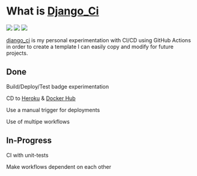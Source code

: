 # What is [Django_Ci](https://github.com/ziadhorat/django_ci)

![](https://github.com/ziadhorat/django_ci/workflows/Build/badge.svg)
![](https://github.com/ziadhorat/django_ci/workflows/Test/badge.svg)
![](https://github.com/ziadhorat/django_ci/workflows/Deploy/badge.svg)

[django_ci](https://github.com/ziadhorat/django_ci) is my personal experimentation with CI/CD using GitHub Actions in order to create a template I can easily copy and modify for future projects.

## Done

Build/Deploy/Test badge experimentation

CD to [Heroku](https://djangoci.herokuapp.com/) & [Docker Hub](https://hub.docker.com/r/ziadhorat/django-test)

Use a manual trigger for deployments

Use of multipe workflows

## In-Progress

CI with unit-tests

Make workflows dependent on each other
